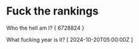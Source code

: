 # Fuck the rankings

Who the hell am I?
{ 6728824 }

What fucking year is it?
[ 2024-10-20T05:00:00Z ]
